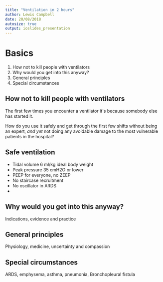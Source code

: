 ```yaml
---
title: "Ventilation in 2 hours"
author: Lewis Campbell
date: 20/08/2018
autosize: true
output: ioslides_presentation
---
```


# Basics
1. How not to kill people with ventilators
2. Why would you get into this anyway?
3. General principles
4. Special circumstances

## How not to kill people with ventilators
The first few times you encounter a ventilator it's because somebody else has started it.

How do you use it safely and get through the first few shifts without being an expert, *and yet* not 
doing any avoidable damage to the most vulnerable patients in the hospital?

## Safe ventilation
- Tidal volume 6 ml/kg ideal body weight
- Peak pressure 35 cmH2O or lower
- PEEP for everyone, no ZEEP
- No staircase recruitment
- No oscillator in ARDS
- 

## Why would you get into this anyway?
Indications, evidence and practice

## General principles
Physiology, medicine, uncertainty and compassion

## Special circumstances
ARDS, emphysema, asthma, pneumonia, Bronchopleural fistula

